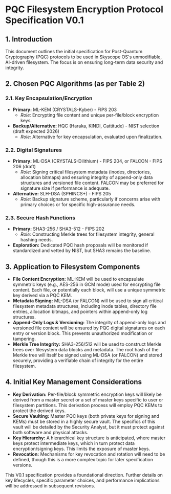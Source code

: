 # PQC Filesystem Encryption Protocol Specification V0.1

## 1. Introduction
This document outlines the initial specification for Post-Quantum Cryptography (PQC) protocols to be used in Skyscope OS's unmodifiable, AI-driven filesystem. The focus is on ensuring long-term data security and integrity.

## 2. Chosen PQC Algorithms (as per Table 2)

### 2.1. Key Encapsulation/Encryption
*   **Primary:** ML-KEM (CRYSTALS-Kyber) - FIPS 203
    *   *Role:* Encrypting file content and unique per-file/block encryption keys.
*   **Backup/Alternative:** HQC (Haraka, KINDI, Cattitude) - NIST selection (draft expected 2026)
    *   *Role:* Alternative for key encapsulation, evaluated upon finalization.

### 2.2. Digital Signatures
*   **Primary:** ML-DSA (CRYSTALS-Dilithium) - FIPS 204, or FALCON - FIPS 206 (draft)
    *   *Role:* Signing critical filesystem metadata (inodes, directories, allocation bitmaps) and ensuring integrity of append-only data structures and versioned file content. FALCON may be preferred for signature size if performance is adequate.
*   **Alternative:** SLH-DSA (SPHINCS+) - FIPS 205
    *   *Role:* Backup signature scheme, particularly if concerns arise with primary choices or for specific high-assurance needs.

### 2.3. Secure Hash Functions
*   **Primary:** SHA3-256 / SHA3-512 - FIPS 202
    *   *Role:* Constructing Merkle trees for filesystem integrity, general hashing needs.
*   **Exploration:** Dedicated PQC hash proposals will be monitored if standardized and vetted by NIST, but SHA3 remains the baseline.

## 3. Application to Filesystem Components

*   **File Content Encryption:** ML-KEM will be used to encapsulate symmetric keys (e.g., AES-256 in GCM mode) used for encrypting file content. Each file, or potentially each block, will use a unique symmetric key derived via a PQC KEM.
*   **Metadata Signing:** ML-DSA (or FALCON) will be used to sign all critical filesystem metadata structures, including inode tables, directory file entries, allocation bitmaps, and pointers within append-only log structures.
*   **Append-Only Logs & Versioning:** The integrity of append-only logs and versioned file content will be ensured by PQC digital signatures on each entry or version block. This prevents unauthorized modification or tampering.
*   **Merkle Tree Integrity:** SHA3-256/512 will be used to construct Merkle trees over filesystem data blocks and metadata. The root hash of the Merkle tree will itself be signed using ML-DSA (or FALCON) and stored securely, providing a verifiable chain of integrity for the entire filesystem.

## 4. Initial Key Management Considerations

*   **Key Derivation:** Per-file/block symmetric encryption keys will likely be derived from a master secret or a set of master keys specific to user or filesystem partitions. This derivation process will employ PQC KEMs to protect the derived keys.
*   **Secure Vaulting:** Master PQC keys (both private keys for signing and KEMs) must be stored in a highly secure vault. The specifics of this vault will be detailed by the Security Analyst, but it must protect against both software and physical attacks.
*   **Key Hierarchy:** A hierarchical key structure is anticipated, where master keys protect intermediate keys, which in turn protect data encryption/signing keys. This limits the exposure of master keys.
*   **Revocation:** Mechanisms for key revocation and rotation will need to be defined, though this is a more complex topic for later specification versions.

This V0.1 specification provides a foundational direction. Further details on key lifecycles, specific parameter choices, and performance implications will be addressed in subsequent revisions.
